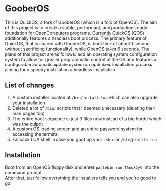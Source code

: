 # GooberOS
This is QuickOS, a fork of GooberOS (which is a fork of OpenOS). The aim of this project is to create a stable, performant, and production-ready foundation for OpenComputers programs.
Currently QuickOS (QOS) additionally features a headless boot process.
The primary feature of QuickOS, that is shared with GooberOS, is boot time of about 1 second (without sacrificing functionality), while OpenOS takes 6 seconds.
The plans of this project are as follows:
add an operating system configuration system to allow for greater programmatic control of the OS and features
a configurable automatic update system
an optimized installation process aiming for a speedy installation
a headless installation

## List of changes
1) A custom installer located at `/bin/install.lua` which can also upgrade your installation
2) Deleted a lot of `/bin/` scripts that I deemed unecessary (deleting their man pages too)
3) The entire boot sequence is just 3 files now instead of a big horde which was the culprit
4) A custom OS loading screen and an entire password system for accessing the terminal
5) Fallback LUA shell in case you goof up your `.shrc` or `/etc/profile.lua`

## Installation
Boot from an OpenOS floppy disk and enter `pastebin run T5nqX2yV` into the command prompt. \
After that, just follow everything the installers tells you and you're good to go!
